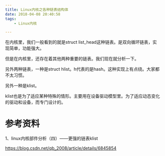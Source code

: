```yaml
---
title: Linux内核之各种链表结构体
date: 2018-04-08 20:40:58
tags:
	- Linux内核

---
```




在内核里，我们一般看到的就是struct list_head这种链表。是双向循环链表，实现简单，功能强大。

但是在内核里，还存在着其他两种重要的链表。我们现在就分析一下。

另外两种链表，一种是struct hlist。h代表的是hash。这种实现上有点绕。大家都不太习惯。

另外一种是klist。

klist也是为了适应某种特殊的情形。主要用在设备驱动模型里。为了适应动态变化的驱动和设备，而专门设计的。



# 参考资料

1、linux内核部件分析（四）——更强的链表klist

https://blog.csdn.net/qb_2008/article/details/6845854